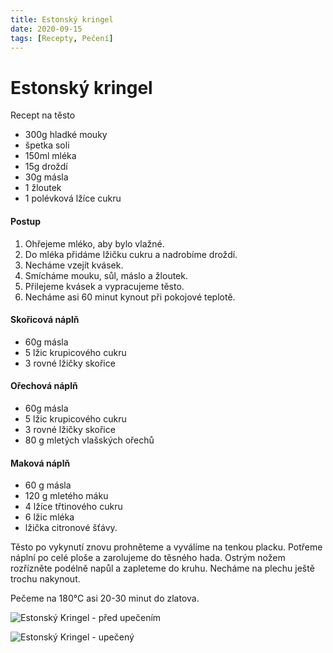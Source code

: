 ```yaml
---
title: Estonský kringel
date: 2020-09-15
tags: [Recepty, Pečení]
---
```


# Estonský kringel

Recept na těsto

* 300g hladké mouky
* špetka soli
* 150ml mléka
* 15g droždí
* 30g másla
* 1 žloutek
* 1 polévková lžíce cukru

#### Postup

1. Ohřejeme mléko, aby bylo vlažné.
2. Do mléka přidáme lžičku cukru a nadrobíme droždí.
3. Necháme vzejít kvásek.
4. Smícháme mouku, sůl, máslo a žloutek.
5. Přilejeme kvásek a vypracujeme těsto.
6. Necháme asi 60 minut kynout při pokojové teplotě.

#### Skořicová náplň

* 60g másla
* 5 lžic krupicového cukru
* 3 rovné lžičky skořice

#### Ořechová náplň

* 60g másla
* 5 lžic krupicového cukru
* 3 rovné lžičky skořice
* 80 g mletých vlašských ořechů

#### Maková náplň

* 60 g másla
* 120 g mletého máku
* 4 lžíce třtinového cukru
* 6 lžic mléka
* lžička citronové šťávy.

Těsto po vykynutí znovu prohněteme a vyválíme na tenkou placku. Potřeme náplní po celé ploše a zarolujeme do těsného hada. Ostrým nožem rozřízněte podélně napůl a zapleteme do kruhu. Necháme na plechu ještě trochu nakynout.

Pečeme na 180°C asi 20-30 minut do zlatova.

![Estonský Kringel - před upečením](/buchty/estonsky-kringel-neupeceny.jpg)

![Estonský Kringel - upečený](/buchty/estonsky-kringel-upeceny.jpg)